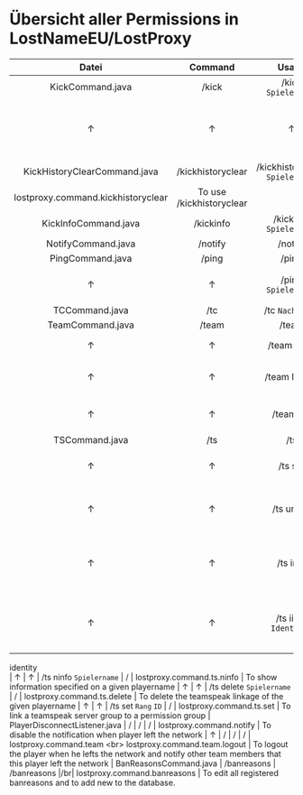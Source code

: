 # Übersicht aller Permissions in LostNameEU/LostProxy

| Datei | Command | Usage | Alias | Permission | Beschreibung |    
| :-: | :-: | :-: | :-: | :-: | :-:    
| KickCommand.java | /kick | /kick `Spielername` | / | lostproxy.command.kick | To use /kick |    
| ↑ | ↑ | ↑ | ↑ | lostproxy.command.kick.`group` | Permission to kick players with the permission group `group` |    
| KickHistoryClearCommand.java | /kickhistoryclear | /kickhistoryclear `Spielername` | /khclear <br\> /khc |  
lostproxy.command.kickhistoryclear | To use /kickhistoryclear |    
| KickInfoCommand.java | /kickinfo | /kickinfo `Spielername` | /ki | lostproxy.command.kickinfo | To use /kickinfo |    
| NotifyCommand.java | /notify | /notify | /benachrichtigung | lostproxy.command.notify | To use /notify    
| PingCommand.java | /ping | /ping | / | lostproxy.command.ping | To use /ping    
| ↑ | ↑ | /ping `Spielername` | / | lostproxy.command.ping.other | To see the ping from other players    
| TCCommand.java | /tc | /tc `Nachricht` | /teamchat | lostproxy.command.tc | To use /tc    
| TeamCommand.java | /team | /team | / | lostproxy.command.team | To use /team    
| ↑ | ↑ | /team login | / | lostproxy.command.team.login | To login to the tm-system    
| ↑ | ↑ | /team logout | / | lostproxy.command.team.logout | To logout from the tm-system    
| ↑ | ↑ | /team list | / | lostproxy.command.team.list | To list all online team members    
| TSCommand.java | /ts | /ts | / | lostproxy.command.ts | To use /ts    
| ↑ | ↑ | /ts set | / | lostproxy.command.ts | To link a teamspeak identity    
| ↑ | ↑ | /ts unlink | / | lostproxy.command.ts | To unlink a linked teamspeak identity    
| ↑ | ↑ | /ts info | / | lostproxy.command.ts | To display teamspeak linkage specific information    
| ↑ | ↑ | /ts iinfo `Identität` | / | lostproxy.command.ts.iinfo | To show information specified on a given teamspeak
identity    
| ↑ | ↑ | /ts ninfo `Spielername` | / | lostproxy.command.ts.ninfo | To show information specified on a given playername
| ↑ | ↑ | /ts delete `Spielername` | / | lostproxy.command.ts.delete | To delete the teamspeak linkage of the given
playername | ↑ | ↑ | /ts set `Rang` `ID` | / | lostproxy.command.ts.set | To link a teamspeak server group to a
permission group | PlayerDisconnectListener.java | / | / | / | lostproxy.command.notify | To disable the notification
when player left the network | ↑ | / | / | / | lostproxy.command.team <br\> lostproxy.command.team.logout | To logout
the player when he lefts the network and notify other team members that this player left the network |
BanReasonsCommand.java | /banreasons | /banreasons |/br| lostproxy.command.banreasons | To edit all registered
banreasons and to add new to the database.